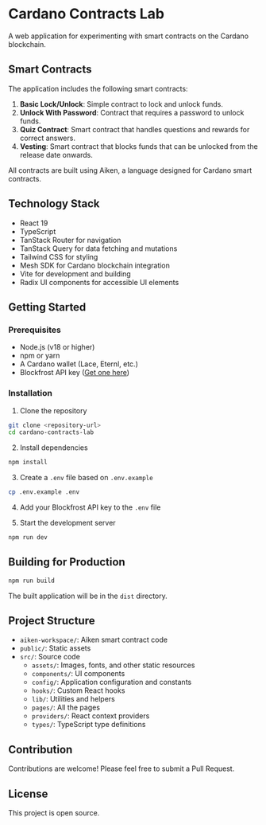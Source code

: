 # Cardano Contracts Lab

A web application for experimenting with smart contracts on the Cardano blockchain.

## Smart Contracts

The application includes the following smart contracts:

1. **Basic Lock/Unlock**: Simple contract to lock and unlock funds.
2. **Unlock With Password**: Contract that requires a password to unlock funds.
3. **Quiz Contract**: Smart contract that handles questions and rewards for correct answers.
4. **Vesting**: Smart contract that blocks funds that can be unlocked from the release date onwards.

All contracts are built using Aiken, a language designed for Cardano smart contracts.

## Technology Stack

- React 19
- TypeScript
- TanStack Router for navigation
- TanStack Query for data fetching and mutations
- Tailwind CSS for styling
- Mesh SDK for Cardano blockchain integration
- Vite for development and building
- Radix UI components for accessible UI elements

## Getting Started

### Prerequisites

- Node.js (v18 or higher)
- npm or yarn
- A Cardano wallet (Lace, Eternl, etc.)
- Blockfrost API key ([Get one here](https://blockfrost.io/))

### Installation

1. Clone the repository

```bash
git clone <repository-url>
cd cardano-contracts-lab
```

2. Install dependencies

```bash
npm install
```

3. Create a `.env` file based on `.env.example`

```bash
cp .env.example .env
```

4. Add your Blockfrost API key to the `.env` file

5. Start the development server

```bash
npm run dev
```

## Building for Production

```bash
npm run build
```

The built application will be in the `dist` directory.

## Project Structure

- `aiken-workspace/`: Aiken smart contract code
- `public/`: Static assets
- `src/`: Source code
  - `assets/`: Images, fonts, and other static resources
  - `components/`: UI components
  - `config/`: Application configuration and constants
  - `hooks/`: Custom React hooks
  - `lib/`: Utilities and helpers
  - `pages/`: All the pages
  - `providers/`: React context providers
  - `types/`: TypeScript type definitions

## Contribution

Contributions are welcome! Please feel free to submit a Pull Request.

## License

This project is open source.

